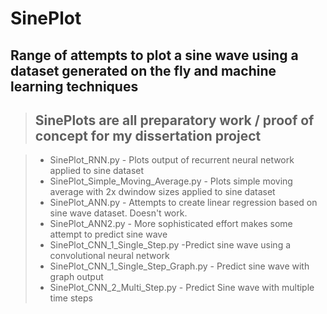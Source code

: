 # SinePlot 
## Range of attempts to plot a sine wave using a dataset generated on the fly and machine learning techniques


> ## SinePlots are all preparatory work / proof of concept for my dissertation project


> - SinePlot_RNN.py - Plots output of recurrent neural network applied to sine dataset 
> - SinePlot_Simple_Moving_Average.py - Plots simple moving average with 2x dwindow sizes applied to sine dataset
> - SinePlot_ANN.py - Attempts to create linear regression based on sine wave dataset. Doesn't work.
> - SinePlot_ANN2.py - More sophisticated effort makes some attempt to predict sine wave 
> - SinePlot_CNN_1_Single_Step.py -Predict sine wave using a convolutional neural network
> - SinePlot_CNN_1_Single_Step_Graph.py - Predict sine wave with graph output
> - SinePlot_CNN_2_Multi_Step.py - Predict Sine wave with multiple time steps

